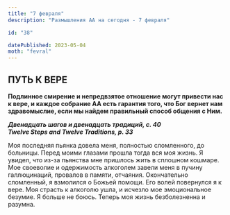 ```yaml
---
title: "7 февраля"
description: "Размышления АА на сегодня - 7 февраля"

id: "38"

datePublished: 2023-05-04
moth: "fevral"
---
```


## ПУТЬ К ВЕРЕ

**Подлинное смирение и непредвзятое отношение могут привести нас к вере, и
каждое собрание АА есть гарантия того, что Бог вернет нам здравомыслие, если
мы найдем правильный способ общения с Ним.**

**_Двенадцать шагов и двенадцать традиций, с. 40  
Twelve Steps and Twelve Traditions, p. 33_**

Моя последняя пьянка довела меня, полностью сломленного, до больницы. Перед
моими глазами прошла тогда вся моя жизнь. Я увидел, что из-за пьянства мне
пришлось жить в сплошном кошмаре. Мое своеволие и одержимость алкоголем завели
меня в пучину галлюцинаций, провалов в памяти, отчаяния. Окончательно
сломленный, я взмолился о Божьей помощи. Его волей повернулся я к вере. Моя
страсть к алкоголю ушла, и исчезло мое эмоциональное безумие. Я больше не
боюсь. Теперь моя жизнь безболезненна и разумна.
